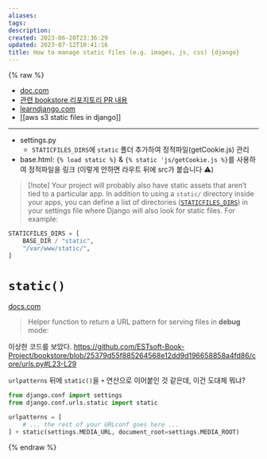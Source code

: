 ```yaml
---
aliases: 
tags: 
description:
created: 2023-06-20T23:36:29
updated: 2023-07-12T10:41:16
title: How to manage static files (e.g. images, js, css) {django}
---
```


{% raw %}

- [doc.com](https://docs.djangoproject.com/en/4.2/howto/static-files/)
- [관련 bookstore 리포지토리 PR 내용](https://github.com/ESTsoft-Book-Project/bookstore/pull/50)
- [learndjango.com](https://learndjango.com/tutorials/django-static-files-and-templates)
- [[aws s3 static files in django]]
---
- settings.py
    - `STATICFILES_DIRS`에 `static` 폴더 추가하여 정적파일(getCookie.js) 관리
- base.html: `{% load static %}` & `{% static 'js/getCookie.js %}`를 사용하여 정적파일을 링크 (이렇게 안하면 라우트 뒤에 src가 붙습니다 ⚠️)

> [!note] Your project will probably also have static assets that aren’t tied to a particular app. In addition to using a `static/` directory inside your apps, you can define a list of directories ([`STATICFILES_DIRS`](https://docs.djangoproject.com/en/4.2/ref/settings/#std-setting-STATICFILES_DIRS)) in your settings file where Django will also look for static files. For example:

```python
STATICFILES_DIRS = [
    BASE_DIR / "static",
    "/var/www/static/",
]
```

# `static()`

[docs.com](https://docs.djangoproject.com/en/3.2/ref/urls/#static)

> Helper function to return a URL pattern for serving files in **debug** mode:

이상한 코드를 보았다. https://github.com/ESTsoft-Book-Project/bookstore/blob/25379d55f885264568e12dd9d196658858a4fd86/core/urls.py#L23-L29

`urlpatterns` 뒤에 `static()`을 `+` 연산으로 이어붙인 것 같은데, 이건 도대체 뭐냐?

```python
from django.conf import settings
from django.conf.urls.static import static

urlpatterns = [
    # ... the rest of your URLconf goes here ...
] + static(settings.MEDIA_URL, document_root=settings.MEDIA_ROOT)
```

{% endraw %}